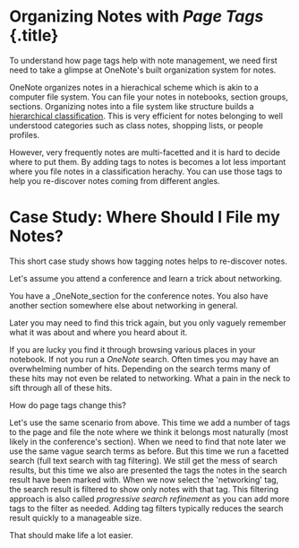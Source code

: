 # Organizing Notes with _Page Tags_ {.title}

To understand how page tags help with note management,
we need first need to take a glimpse at OneNote's built organization system for notes.

OneNote organizes notes in a hierachical scheme which is akin to a computer file system.
You can file your notes in notebooks, section groups, sections.
Organizing notes into a file system like structure builds a [hierarchical
classification](https://en.wikipedia.org/wiki/Taxonomy_(general)).
This is very efficient for notes belonging to well understood categories
such as class notes, shopping lists, or people profiles.

However, very frequently notes are multi-facetted and it is hard to decide
where to put them. By adding tags to notes is becomes a lot less important
where you file notes in a classification herachy.
You can use those tags to help you re-discover notes coming from different angles.

# Case Study: Where Should I File my Notes?

This short case study shows how tagging notes helps to re-discover notes.

Let's assume you attend a conference and learn a trick about networking.

You have a _OneNote_section for the conference notes.
You also have another section somewhere else about networking in general.

Later you may need to find this trick again, but you only vaguely remember
what it was about and where you heard about it.

If you are lucky you find it through browsing various places in your notebook.
If not you run a _OneNote_ search.
Often times you may have an overwhelming number of hits.
Depending on the search terms many of these hits may not even be related
to networking. What a pain in the neck to sift through all of these hits.

How do page tags change this? 

Let's use the same scenario from above.
This time we add a number of tags to the page and file the note where we think
it belongs most naturally (most likely in the conference's section).
When we need to find that note later we use the same vague search terms as before.
But this time we run a facetted search (full text search with tag filtering).
We still get the mess of search results, but this time we also are presented
the tags the notes in the search result have been marked with.
When we now select the 'networking' tag, the search result is filtered
to show only notes with that tag. This filtering approach is also called _progressive search refinement_
as you can add more tags to the filter as needed. Adding tag filters typically reduces the
search result quickly to a manageable size.

That should make life a lot easier.